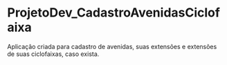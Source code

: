 # ProjetoDev_CadastroAvenidasCiclofaixa
 Aplicação criada para cadastro de avenidas, suas extensões e extensões de suas ciclofaixas, caso exista.
